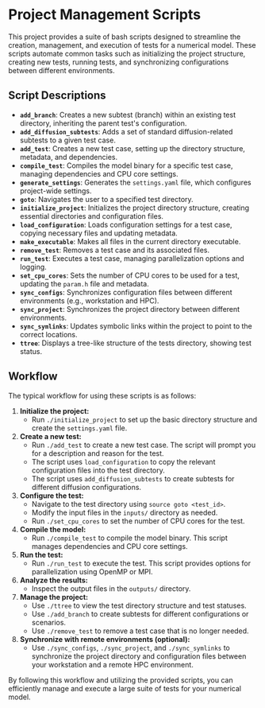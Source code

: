 # Project Management Scripts

This project provides a suite of bash scripts designed to streamline the creation, management, and execution of tests for a numerical model. These scripts automate common tasks such as initializing the project structure, creating new tests, running tests, and synchronizing configurations between different environments.

## Script Descriptions

*   **`add_branch`**: Creates a new subtest (branch) within an existing test directory, inheriting the parent test's configuration.
*   **`add_diffusion_subtests`**: Adds a set of standard diffusion-related subtests to a given test case.
*   **`add_test`**: Creates a new test case, setting up the directory structure, metadata, and dependencies.
*   **`compile_test`**: Compiles the model binary for a specific test case, managing dependencies and CPU core settings.
*   **`generate_settings`**: Generates the `settings.yaml` file, which configures project-wide settings.
*   **`goto`**: Navigates the user to a specified test directory.
*   **`initialize_project`**: Initializes the project directory structure, creating essential directories and configuration files.
*   **`load_configuration`**: Loads configuration settings for a test case, copying necessary files and updating metadata.
*   **`make_executable`**: Makes all files in the current directory executable.
*   **`remove_test`**: Removes a test case and its associated files.
*   **`run_test`**: Executes a test case, managing parallelization options and logging.
*   **`set_cpu_cores`**: Sets the number of CPU cores to be used for a test, updating the `param.h` file and metadata.
*   **`sync_configs`**: Synchronizes configuration files between different environments (e.g., workstation and HPC).
*   **`sync_project`**: Synchronizes the project directory between different environments.
*   **`sync_symlinks`**: Updates symbolic links within the project to point to the correct locations.
*   **`ttree`**: Displays a tree-like structure of the tests directory, showing test status.

## Workflow

The typical workflow for using these scripts is as follows:

1.  **Initialize the project:**
    *   Run `./initialize_project` to set up the basic directory structure and create the `settings.yaml` file.
2.  **Create a new test:**
    *   Run `./add_test` to create a new test case. The script will prompt you for a description and reason for the test.
    *   The script uses `load_configuration` to copy the relevant configuration files into the test directory.
    *   The script uses `add_diffusion_subtests` to create subtests for different diffusion configurations.
3.  **Configure the test:**
    *   Navigate to the test directory using `source goto <test_id>`.
    *   Modify the input files in the `inputs/` directory as needed.
    *   Run `./set_cpu_cores` to set the number of CPU cores for the test.
4.  **Compile the model:**
    *   Run `./compile_test` to compile the model binary. This script manages dependencies and CPU core settings.
5.  **Run the test:**
    *   Run `./run_test` to execute the test. This script provides options for parallelization using OpenMP or MPI.
6.  **Analyze the results:**
    *   Inspect the output files in the `outputs/` directory.
7.  **Manage the project:**
    *   Use `./ttree` to view the test directory structure and test statuses.
    *   Use `./add_branch` to create subtests for different configurations or scenarios.
    *   Use `./remove_test` to remove a test case that is no longer needed.
8.  **Synchronize with remote environments (optional):**
    *   Use `./sync_configs`, `./sync_project`, and `./sync_symlinks` to synchronize the project directory and configuration files between your workstation and a remote HPC environment.

By following this workflow and utilizing the provided scripts, you can efficiently manage and execute a large suite of tests for your numerical model.
